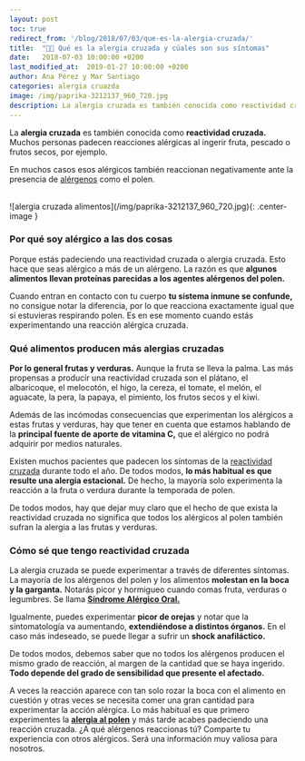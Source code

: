 ```yaml
---
layout: post
toc: true
redirect_from: '/blog/2018/07/03/que-es-la-alergia-cruzada/'
title:  "🥜🤢 Qué es la alergia cruzada y cúales son sus síntomas"
date:   2018-07-03 10:00:00 +0200
last_modified_at:  2019-01-27 10:00:00 +0200
author: Ana Pérez y Mar Santiago
categories: alergia cruazda
image: /img/paprika-3212137_960_720.jpg
description: La alergia cruzada es también conocida como reactividad cruzada. Muchos personas padecen reacciones alérgicas al ingerir fruta, pescado o frutos secos, por ejemplo...
---
```


La **alergia cruzada** es también conocida como **reactividad cruzada.** Muchos personas padecen reacciones alérgicas al ingerir fruta, pescado o frutos secos, por ejemplo. 

En muchos casos esos alérgicos también reaccionan negativamente ante la presencia de [alérgenos](https://medlineplus.gov/spanish/ency/article/002229.htm) como el polen.

<br>
![alergia cruzada alimentos](/img/paprika-3212137_960_720.jpg){: .center-image }
<br>

### **Por qué soy alérgico a las dos cosas**

Porque estás padeciendo una reactividad cruzada o alergia cruzada. Esto hace que seas alérgico a más de un alérgeno. La razón es que **algunos alimentos llevan proteínas parecidas a los agentes alérgenos del polen.**

Cuando entran en contacto con tu cuerpo **tu sistema inmune se confunde,** no consigue notar la diferencia, por lo que reacciona exactamente igual que si estuvieras respirando polen. Es en ese momento cuando estás experimentando una reacción alérgica cruzada.

### **Qué alimentos producen más alergias cruzadas**

**Por lo general frutas y verduras.** Aunque la fruta se lleva la palma. Las más propensas a producir una reactividad cruzada son el plátano, el albaricoque, el melocotón, el higo, la cereza, el tomate, el melón, el aguacate, la pera, la papaya, el pimiento, los frutos secos y el kiwi.

Además de las incómodas consecuencias que experimentan los alérgicos a estas frutas y verduras, hay que tener en cuenta que estamos hablando de la **principal fuente de aporte de vitamina C,** que el alérgico no podrá adquirir por medios naturales.

Existen muchos pacientes que padecen los síntomas de la [reactividad cruzada](http://ecodiario.eleconomista.es/salud/noticias/1086266/03/09/Alergias-que-se-cruzan.html) durante todo el año. De todos modos, **lo más habitual es que resulte una alergia estacional.** De hecho, la mayoría solo experimenta la reacción a la fruta o verdura durante la temporada de polen. 

De todos modos, hay que dejar muy claro que el hecho de que exista la reactividad cruzada no significa que todos los alérgicos al polen también sufran la alergia a las frutas y verduras.

### **Cómo sé que tengo reactividad cruzada**

La alergia cruzada se puede experimentar a través de diferentes síntomas. La mayoría de los alérgenos del polen y los alimentos **molestan en la boca y la garganta.** Notarás picor y hormigueo cuando comas fruta, verduras o legumbres. Se llama **[Síndrome Alérgico Oral.](https://kidshealth.org/es/parents/oas-sydrome-esp.html)**

Igualmente, puedes experimentar **picor de orejas** y notar que la sintomatología va aumentando, **extendiéndose a distintos órganos.** En el caso más indeseado, se puede llegar a sufrir un **shock anafiláctico.**

De todos modos, debemos saber que no todos los alérgenos producen el mismo grado de reacción, al margen de la cantidad que se haya ingerido. **Todo depende del grado de sensibilidad que presente el afectado.**

A veces la reacción aparece con tan solo rozar la boca con el alimento en cuestión y otras veces se necesita comer una gran cantidad para experimentar la acción alérgica. Lo más habitual es que primero experimentes la **[alergia al polen](https://zenseiapp.com/blog/2018/05/09/como-prevenir-alergia-polen/)** y más tarde acabes padeciendo una reacción cruzada. ¿A qué alérgenos reaccionas tú? Comparte tu experiencia con otros alérgicos. Será una información muy valiosa para nosotros.
